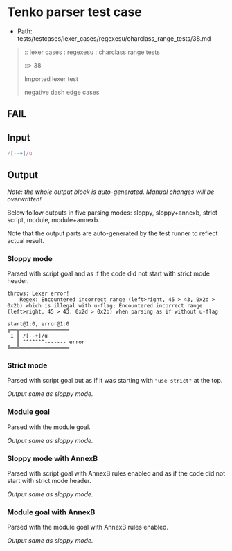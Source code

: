 # Tenko parser test case

- Path: tests/testcases/lexer_cases/regexesu/charclass_range_tests/38.md

> :: lexer cases : regexesu : charclass range tests
>
> ::> 38
>
> Imported lexer test
>
> negative dash edge cases

## FAIL

## Input

`````js
/[--+]/u
`````

## Output

_Note: the whole output block is auto-generated. Manual changes will be overwritten!_

Below follow outputs in five parsing modes: sloppy, sloppy+annexb, strict script, module, module+annexb.

Note that the output parts are auto-generated by the test runner to reflect actual result.

### Sloppy mode

Parsed with script goal and as if the code did not start with strict mode header.

`````
throws: Lexer error!
    Regex: Encountered incorrect range (left>right, 45 > 43, 0x2d > 0x2b) which is illegal with u-flag; Encountered incorrect range (left>right, 45 > 43, 0x2d > 0x2b) when parsing as if without u-flag

start@1:0, error@1:0
╔══╦════════════════
 1 ║ /[--+]/u
   ║ ^^^^^^^------- error
╚══╩════════════════

`````

### Strict mode

Parsed with script goal but as if it was starting with `"use strict"` at the top.

_Output same as sloppy mode._

### Module goal

Parsed with the module goal.

_Output same as sloppy mode._

### Sloppy mode with AnnexB

Parsed with script goal with AnnexB rules enabled and as if the code did not start with strict mode header.

_Output same as sloppy mode._

### Module goal with AnnexB

Parsed with the module goal with AnnexB rules enabled.

_Output same as sloppy mode._
